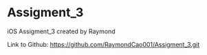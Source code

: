 # Assigment_3
 iOS Assigment_3 created by Raymond

Link to Github: https://github.com/RaymondCao001/Assigment_3.git
